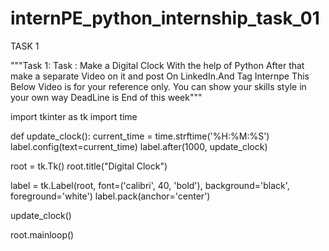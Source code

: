 # internPE_python_internship_task_01

TASK 1

"""Task 1:
Task : Make a Digital Clock With the help of Python After that make a separate Video on it and post On LinkedIn.And Tag Internpe
This Below Video is for your reference only.
You can show your skills style in your own way DeadLine is End of this week"""

import tkinter as tk
import time

def update_clock():
    current_time = time.strftime('%H:%M:%S')
    label.config(text=current_time)
    label.after(1000, update_clock)

root = tk.Tk()
root.title("Digital Clock")

label = tk.Label(root, font=('calibri', 40, 'bold'), background='black', foreground='white')
label.pack(anchor='center')

update_clock()

root.mainloop()

